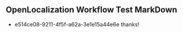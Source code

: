 ## OpenLocalization Workflow Test MarkDown
* e514ce08-9211-4f5f-a62a-3e1e15a44e6e 
thanks!<!--HONumber=Mar16_HO4-->
